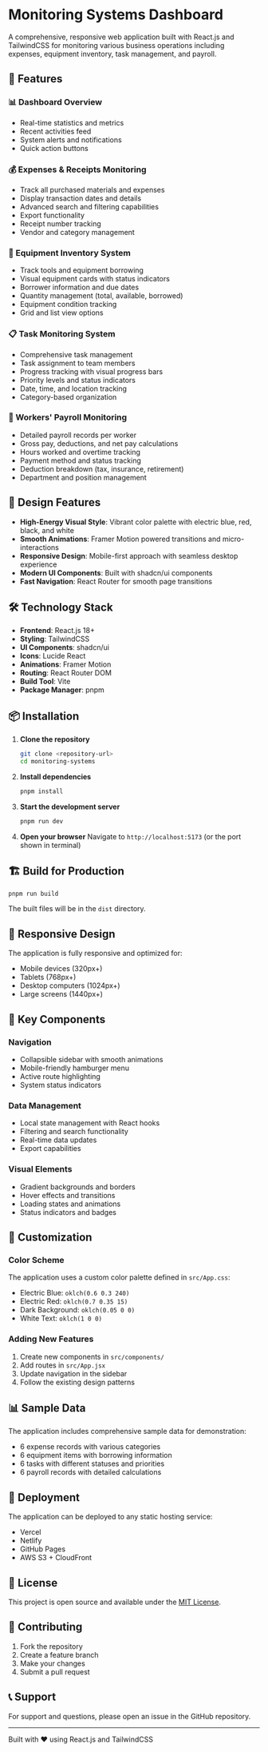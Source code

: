 # Monitoring Systems Dashboard

A comprehensive, responsive web application built with React.js and TailwindCSS for monitoring various business operations including expenses, equipment inventory, task management, and payroll.

## 🚀 Features

### 📊 Dashboard Overview
- Real-time statistics and metrics
- Recent activities feed
- System alerts and notifications
- Quick action buttons

### 💰 Expenses & Receipts Monitoring
- Track all purchased materials and expenses
- Display transaction dates and details
- Advanced search and filtering capabilities
- Export functionality
- Receipt number tracking
- Vendor and category management

### 🔧 Equipment Inventory System
- Track tools and equipment borrowing
- Visual equipment cards with status indicators
- Borrower information and due dates
- Quantity management (total, available, borrowed)
- Equipment condition tracking
- Grid and list view options

### 📋 Task Monitoring System
- Comprehensive task management
- Task assignment to team members
- Progress tracking with visual progress bars
- Priority levels and status indicators
- Date, time, and location tracking
- Category-based organization

### 💼 Workers' Payroll Monitoring
- Detailed payroll records per worker
- Gross pay, deductions, and net pay calculations
- Hours worked and overtime tracking
- Payment method and status tracking
- Deduction breakdown (tax, insurance, retirement)
- Department and position management

## 🎨 Design Features

- **High-Energy Visual Style**: Vibrant color palette with electric blue, red, black, and white
- **Smooth Animations**: Framer Motion powered transitions and micro-interactions
- **Responsive Design**: Mobile-first approach with seamless desktop experience
- **Modern UI Components**: Built with shadcn/ui components
- **Fast Navigation**: React Router for smooth page transitions

## 🛠️ Technology Stack

- **Frontend**: React.js 18+
- **Styling**: TailwindCSS
- **UI Components**: shadcn/ui
- **Icons**: Lucide React
- **Animations**: Framer Motion
- **Routing**: React Router DOM
- **Build Tool**: Vite
- **Package Manager**: pnpm

## 📦 Installation

1. **Clone the repository**
   ```bash
   git clone <repository-url>
   cd monitoring-systems
   ```

2. **Install dependencies**
   ```bash
   pnpm install
   ```

3. **Start the development server**
   ```bash
   pnpm run dev
   ```

4. **Open your browser**
   Navigate to `http://localhost:5173` (or the port shown in terminal)

## 🏗️ Build for Production

```bash
pnpm run build
```

The built files will be in the `dist` directory.

## 📱 Responsive Design

The application is fully responsive and optimized for:
- Mobile devices (320px+)
- Tablets (768px+)
- Desktop computers (1024px+)
- Large screens (1440px+)

## 🎯 Key Components

### Navigation
- Collapsible sidebar with smooth animations
- Mobile-friendly hamburger menu
- Active route highlighting
- System status indicators

### Data Management
- Local state management with React hooks
- Filtering and search functionality
- Real-time data updates
- Export capabilities

### Visual Elements
- Gradient backgrounds and borders
- Hover effects and transitions
- Loading states and animations
- Status indicators and badges

## 🔧 Customization

### Color Scheme
The application uses a custom color palette defined in `src/App.css`:
- Electric Blue: `oklch(0.6 0.3 240)`
- Electric Red: `oklch(0.7 0.35 15)`
- Dark Background: `oklch(0.05 0 0)`
- White Text: `oklch(1 0 0)`

### Adding New Features
1. Create new components in `src/components/`
2. Add routes in `src/App.jsx`
3. Update navigation in the sidebar
4. Follow the existing design patterns

## 📊 Sample Data

The application includes comprehensive sample data for demonstration:
- 6 expense records with various categories
- 6 equipment items with borrowing information
- 6 tasks with different statuses and priorities
- 6 payroll records with detailed calculations

## 🚀 Deployment

The application can be deployed to any static hosting service:
- Vercel
- Netlify
- GitHub Pages
- AWS S3 + CloudFront

## 📄 License

This project is open source and available under the [MIT License](LICENSE).

## 🤝 Contributing

1. Fork the repository
2. Create a feature branch
3. Make your changes
4. Submit a pull request

## 📞 Support

For support and questions, please open an issue in the GitHub repository.

---

Built with ❤️ using React.js and TailwindCSS

